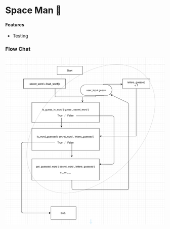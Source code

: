 


<h1> Space Man 🚀 </h1>

<h4> Features </h4>
  <ul> 
  <li> Testing </li>
  </ul>

<h3> Flow Chat </h3>

<img src="spaceMan.jpeg"/>
